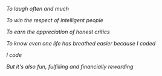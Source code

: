 *To laugh often and much*

*To win the respect of intelligent people*

*To earn the appreciation of honest critics*

*To know even one life has breathed easier because I coded*

*I code*

*But it's also fun, fulfilling and financially rewarding*


<!--
**SiamRahman29/SiamRahman29** is a ✨ _special_ ✨ repository because its `README.md` (this file) appears on your GitHub profile.

Here are some ideas to get you started:
-->
